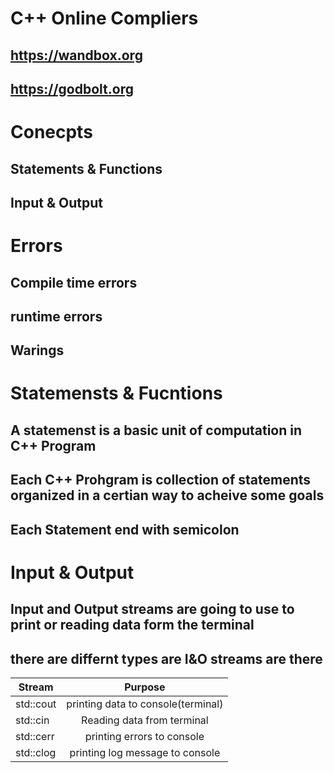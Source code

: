 # C++ Online Compliers
 ## https://wandbox.org
 ## https://godbolt.org


# Conecpts
  ## Statements & Functions
  ## Input & Output
  



# Errors 
  ## Compile time errors
  ## runtime errors
  ## Warings


# Statemensts & Fucntions
  ## A statemenst is a basic unit of computation in C++ Program 
  ## Each C++ Prohgram is collection of statements organized in a certian way to acheive some goals
  ## Each Statement end with semicolon 


# Input & Output
 ## Input and Output streams are going to use to print or reading data form the terminal
 ## there are differnt types are I&O streams are there

| Stream    |               Purpose               |
|-----------|:-----------------------------------:|
| std::cout | printing data to console(terminal)  |
| std::cin  | Reading data from terminal          |
| std::cerr | printing errors to console          |
| std::clog | printing log message to console     |

